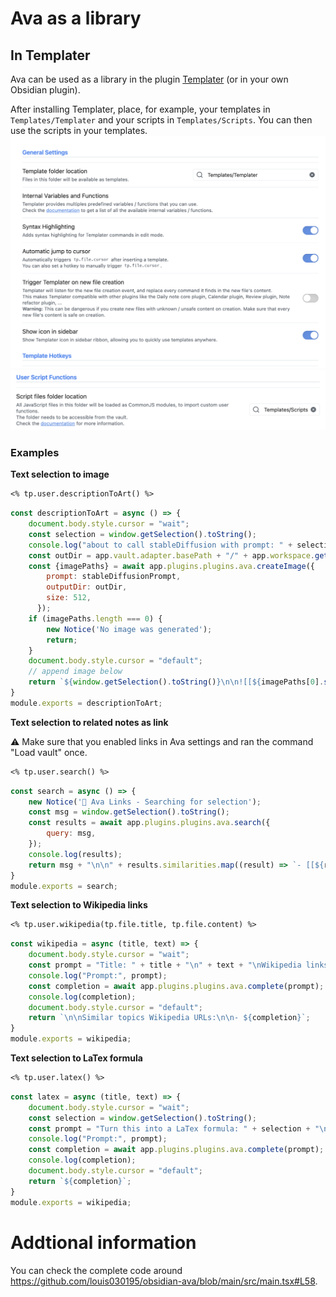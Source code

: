 
# Ava as a library

## In Templater

Ava can be used as a library in the plugin [Templater](https://github.com/SilentVoid13/Templater) (or in your own Obsidian plugin).


After installing Templater, place, for example, your templates in `Templates/Templater` and your scripts in `Templates/Scripts`. You can then use the scripts in your templates.
![](./templater_general_settings.png)
![](./templater_user_scripts.png)


### Examples

**Text selection to image**

```md
<% tp.user.descriptionToArt() %>
```

```js
const descriptionToArt = async () => {
    document.body.style.cursor = "wait";
    const selection = window.getSelection().toString();
    console.log("about to call stableDiffusion with prompt: " + selection);
    const outDir = app.vault.adapter.basePath + "/" + app.workspace.getActiveFile().parent.path;
    const {imagePaths} = await app.plugins.plugins.ava.createImage({
        prompt: stableDiffusionPrompt,
        outputDir: outDir,
        size: 512,
      });
    if (imagePaths.length === 0) {
        new Notice('No image was generated');
        return;
    }
    document.body.style.cursor = "default";
    // append image below
    return `${window.getSelection().toString()}\n\n![[${imagePaths[0].split("/").pop()}]]\n\n`;
}
module.exports = descriptionToArt;
```

**Text selection to related notes as link**

⚠️ Make sure that you enabled links in Ava settings and ran the command "Load vault" once.

```md
<% tp.user.search() %>
```


```js
const search = async () => {
    new Notice('🧙 Ava Links - Searching for selection');
    const msg = window.getSelection().toString();
    const results = await app.plugins.plugins.ava.search({
        query: msg,
    });
    console.log(results);
    return msg + "\n\n" + results.similarities.map((result) => `- [[${result.note_path}]]`).join("\n");
}
module.exports = search;
```

**Text selection to Wikipedia links**

```md
<% tp.user.wikipedia(tp.file.title, tp.file.content) %>
````

```js
const wikipedia = async (title, text) => {
    document.body.style.cursor = "wait";
    const prompt = "Title: " + title + "\n" + text + "\nWikipedia links of similar topics:\n- https://";
    console.log("Prompt:", prompt);
    const completion = await app.plugins.plugins.ava.complete(prompt);
    console.log(completion);
    document.body.style.cursor = "default";
    return `\n\nSimilar topics Wikipedia URLs:\n\n- ${completion}`;
}
module.exports = wikipedia;
```

**Text selection to LaTex formula**

```md
<% tp.user.latex() %>
````

```js
const latex = async (title, text) => {
    document.body.style.cursor = "wait";
    const selection = window.getSelection().toString();
    const prompt = "Turn this into a LaTex formula: " + selection + "\n$",
    console.log("Prompt:", prompt);
    const completion = await app.plugins.plugins.ava.complete(prompt);
    console.log(completion);
    document.body.style.cursor = "default";
    return `${completion}`;
}
module.exports = wikipedia;
```


# Addtional information

You can check the complete code around https://github.com/louis030195/obsidian-ava/blob/main/src/main.tsx#L58.

